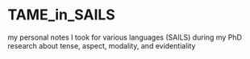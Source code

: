 TAME_in_SAILS
=============

my personal notes I took for various languages (SAILS) during my PhD research about tense, aspect, modality, and evidentiality

